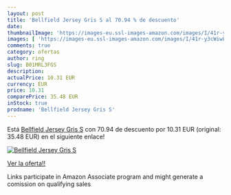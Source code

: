 ```yaml
---
layout: post
title: 'Bellfield Jersey Gris S al 70.94 % de descuento'
date: 
thumbnailImage: 'https://images-eu.ssl-images-amazon.com/images/I/41r-y3cWiwL._SL200_.jpg'
images: [ 'https://images-eu.ssl-images-amazon.com/images/I/41r-y3cWiwL._SL200_.jpg' ]
comments: true
category: ofertas
author: ring
slug: B01MRL3FGS
description:
actualPrice: 10.31 EUR
currency: EUR
price: 10.31
comparePrice: 35.48 EUR
inStock: true
prodname: 'Bellfield Jersey Gris S'
---
```


Está [Bellfield Jersey Gris S](https://www.amazon.es/dp/B01MRL3FGS/?tag=tolees-21) con 70.94 de descuento por 10.31 EUR (original: 35.48 EUR) en el siguiente enlace!

[![Bellfield Jersey Gris S](https://images-eu.ssl-images-amazon.com/images/I/41r-y3cWiwL._SL200_.jpg)](https://www.amazon.es/dp/B01MRL3FGS/?tag=tolees-21)

[Ver la oferta!!](https://www.amazon.es/dp/B01MRL3FGS/?tag=tolees-21)

Links participate in Amazon Associate program and might generate a comission on qualifying sales


